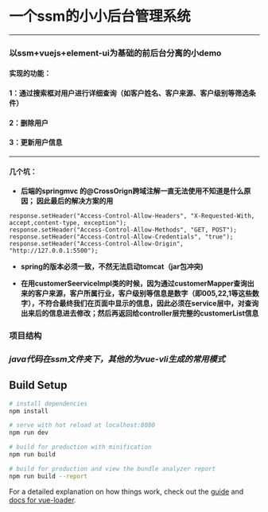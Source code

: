 ﻿# 一个ssm的小小后台管理系统

<hr/>

### 以ssm+vuejs+element-ui为基础的前后台分离的小demo

#### 实现的功能：

#### 1：通过搜索框对用户进行详细查询（如客户姓名、客户来源、客户级别等筛选条件）

#### 2：删除用户

#### 3：更新用户信息

<hr/>

#### 几个坑：

* **后端的springmvc 的@CrossOrign跨域注解一直无法使用不知道是什么原因；
因此最后的解决方案的用**

```
response.setHeader("Access-Control-Allow-Headers", "X-Requested-With, accept,content-type, exception");
response.setHeader("Access-Control-Allow-Methods", "GET, POST");
response.setHeader("Access-Control-Allow-Credentials", "true");
response.setHeader("Access-Control-Allow-Origin", "http://127.0.0.1:5500");
```

*  **spring的版本必须一致，不然无法启动tomcat（jar包冲突)**

*  **在用customerSeerviceImpl类的时候，因为通过customerMapper查询出来的客户来源，客户所属行业，客户级别等信息是数字（即005,22,1等这些数字），不符合最终我们在页面中显示的信息，因此必须在service层中，对查询出来后的信息进去修改；然后再返回给controller层完整的customerList信息**

### 项目结构

### *java代码在ssm文件夹下，其他的为vue-vli生成的常用模式*


## Build Setup

``` bash
# install dependencies
npm install

# serve with hot reload at localhost:8080
npm run dev

# build for production with minification
npm run build

# build for production and view the bundle analyzer report
npm run build --report
```

For a detailed explanation on how things work, check out the [guide](http://vuejs-templates.github.io/webpack/) and [docs for vue-loader](http://vuejs.github.io/vue-loader).
